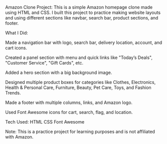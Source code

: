 Amazon Clone Project:
This is a simple Amazon homepage clone made using HTML and CSS.
I built this project to practice making website layouts and using different sections like navbar, search bar, product sections, and footer.

What I Did:

Made a navigation bar with logo, search bar, delivery location, account, and cart icons.

Created a panel section with menu and quick links like "Today’s Deals", "Customer Service", "Gift Cards", etc.

Added a hero section with a big background image.

Designed multiple product boxes for categories like Clothes, Electronics, Health & Personal Care, Furniture, Beauty, Pet Care, Toys, and Fashion Trends.

Made a footer with multiple columns, links, and Amazon logo.

Used Font Awesome icons for cart, search, flag, and location.

Tech Used:
HTML
CSS
Font Awesome

Note:
This is a practice project for learning purposes and is not affiliated with Amazon.
